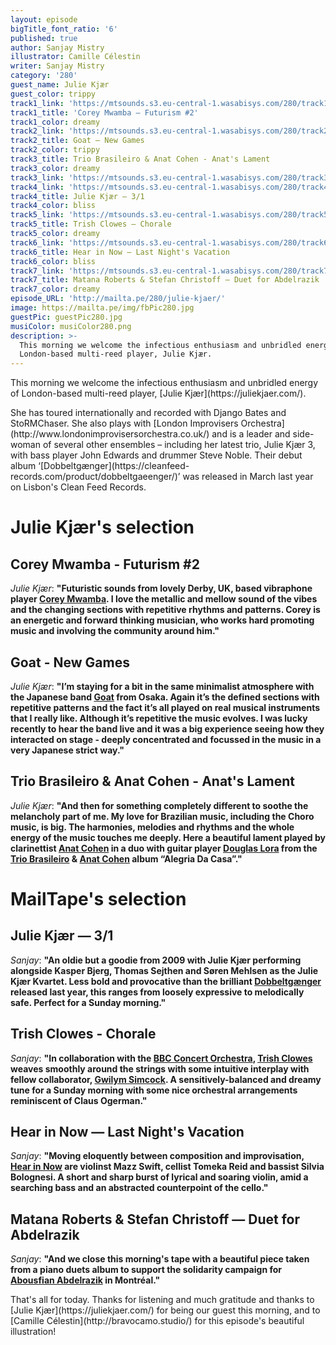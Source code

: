 ```yaml
---
layout: episode
bigTitle_font_ratio: '6'
published: true
author: Sanjay Mistry
illustrator: Camille Célestin
writer: Sanjay Mistry
category: '280'
guest_name: Julie Kjær
guest_color: trippy
track1_link: 'https://mtsounds.s3.eu-central-1.wasabisys.com/280/track1.mp3'
track1_title: 'Corey Mwamba – Futurism #2'
track1_color: dreamy
track2_link: 'https://mtsounds.s3.eu-central-1.wasabisys.com/280/track2.mp3'
track2_title: Goat – New Games
track2_color: trippy
track3_title: Trio Brasileiro & Anat Cohen - Anat's Lament
track3_color: dreamy
track3_link: 'https://mtsounds.s3.eu-central-1.wasabisys.com/280/track3.mp3'
track4_link: 'https://mtsounds.s3.eu-central-1.wasabisys.com/280/track4.mp3'
track4_title: Julie Kjær – 3/1
track4_color: bliss
track5_link: 'https://mtsounds.s3.eu-central-1.wasabisys.com/280/track5.mp3'
track5_title: Trish Clowes – Chorale
track5_color: dreamy
track6_link: 'https://mtsounds.s3.eu-central-1.wasabisys.com/280/track6.mp3'
track6_title: Hear in Now – Last Night's Vacation
track6_color: bliss
track7_link: 'https://mtsounds.s3.eu-central-1.wasabisys.com/280/track7.mp3'
track7_title: Matana Roberts & Stefan Christoff – Duet for Abdelrazik
track7_color: dreamy
episode_URL: 'http://mailta.pe/280/julie-kjaer/'
image: https://mailta.pe/img/fbPic280.jpg
guestPic: guestPic280.jpg
musiColor: musiColor280.png
description: >-
  This morning we welcome the infectious enthusiasm and unbridled energy of
  London-based multi-reed player, Julie Kjær.
---
```

<p id="introduction">This morning we welcome the infectious enthusiasm and unbridled energy of London-based multi-reed player, [Julie Kjær](https://juliekjaer.com/).</p>
<p>She has toured internationally and recorded with Django Bates and StoRMChaser. She also plays with [London Improvisers Orchestra](http://www.londonimprovisersorchestra.co.uk/) and is a leader and side-woman of several other ensembles – including her latest trio, Julie Kjær 3, with bass player John Edwards and drummer Steve Noble. Their debut album ‘[Dobbeltgænger](https://cleanfeed-records.com/product/dobbeltgaeenger/)’ was released in March last year on Lisbon's Clean Feed Records.</p>


# Julie Kjær's selection


## Corey Mwamba - Futurism #2
_Julie Kjær_: **"**Futuristic sounds from lovely Derby, UK, based vibraphone player [Corey Mwamba](http://www.coreymwamba.co.uk/). 
I love the metallic and mellow sound of the vibes and the changing sections with repetitive rhythms and patterns. Corey is an energetic and forward thinking musician, who works hard promoting music and involving the community around him.**"**

## Goat - New Games
_Julie Kjær_: **"**I’m staying for a bit in the same minimalist atmosphere with the Japanese band [Goat](http://goatjp.com/) from Osaka. Again it’s the defined sections with repetitive patterns and the fact it’s all played on real musical instruments that I really like. Although it’s repetitive the music evolves.
I was lucky recently to hear the band live and it was a big experience seeing how they interacted on stage - deeply concentrated and focussed in the music in a very Japanese strict way.**"**

## Trio Brasileiro & Anat Cohen - Anat's Lament
_Julie Kjær_: **"**And then for something completely different to soothe the melancholy part of me. My love for Brazilian music, including the Choro music, is big. The harmonies, melodies and rhythms and the whole energy of the music touches me deeply. Here a beautiful lament played by clarinettist [Anat Cohen](https://www.anatcohen.com/) in a duo with guitar player [Douglas Lora](https://myspace.com/douglaslora) from the [Trio Brasileiro](https://triobrasileiro.com/) & [Anat Cohen](https://www.anatcohen.com/) album “Alegria Da Casa”.**"**


# MailTape's selection

## Julie Kjær — 3/1
_Sanjay_: **"**An oldie but a goodie from 2009 with Julie Kjær performing alongside Kasper Bjerg, Thomas Sejthen and Søren Mehlsen as the Julie Kjær Kvartet. Less bold and provocative than the brilliant [Dobbeltgænger](https://cleanfeed-records.com/product/dobbeltgaeenger/) released last year, this ranges from loosely expressive to melodically safe. Perfect for a Sunday morning.**"**

## Trish Clowes - Chorale
_Sanjay_: **"**In collaboration with the [BBC Concert Orchestra](https://www.bbc.co.uk/concertorchestra), [Trish Clowes](http://trishclowes.com/) weaves smoothly around the strings with some intuitive interplay with fellow collaborator, [Gwilym Simcock](http://gwilymsimcock.com/). A sensitively-balanced and dreamy tune for a Sunday morning with some nice orchestral arrangements reminiscent of Claus Ogerman.**"**

## Hear in Now — Last Night's Vacation
_Sanjay_: **"**Moving eloquently between composition and improvisation, [Hear in Now](http://www.hearinnow.com/) are violinst Mazz Swift, cellist Tomeka Reid and bassist Silvia Bolognesi. A short and sharp burst of lyrical and soaring violin, amid a searching bass and an abstracted counterpoint of the cello.**"**

## Matana Roberts & Stefan Christoff — Duet for Abdelrazik
_Sanjay_: **"**And we close this morning's tape with a beautiful piece taken from a piano duets album to support the solidarity campaign for [Abousfian Abdelrazik](http://www.peoplescommission.org/en/abdelrazik/) in Montréal.**"**

<p id="outroduction">That's all for today. Thanks for listening and much gratitude and thanks to [Julie Kjær](https://juliekjaer.com/) for being our guest this morning, and to [Camille Célestin](http://bravocamo.studio/) for this episode's beautiful illustration!</p>
